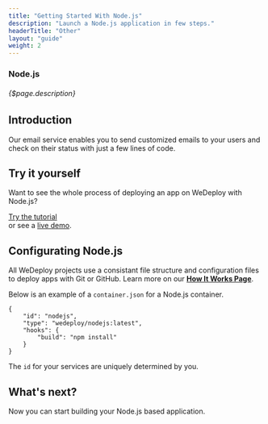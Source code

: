 ```yaml
---
title: "Getting Started With Node.js"
description: "Launch a Node.js application in few steps."
headerTitle: "Other"
layout: "guide"
weight: 2
---
```


### Node.js

###### {$page.description}

<article id="1">

## Introduction

Our email service enables you to send customized emails to your users and check on their status with just a few lines of code.

</article>

<article id="2">

## Try it yourself

Want to see the whole process of deploying an app on WeDeploy with Node.js?

<div class="guide-btn-cta">
	<a class="btn btn-accent btn-sm" href="/tutorials/nodejs" target="_blank" data-senna-off>
		<span class="icon-16-external"></span>Try the tutorial
	</a>
</div>

<div class="guide-aux-cta">
	or see a <a href="http://boilerplate-nodejs.wedeploy.io" target="_blank" data-senna-off>live demo</a>.
</div>

</article>

<article id="3">

## Configurating Node.js

<aside>
All WeDeploy projects use a consistant file structure and configuration files to deploy apps with Git or GitHub. Learn more on our <strong><a href="/docs/intro/how-it-works.html">How It Works Page</a></strong>.
</aside>

Below is an example of a `container.json` for a Node.js container.

```application/json
{
	"id": "nodejs",
	"type": "wedeploy/nodejs:latest",
	"hooks": {
		"build": "npm install"
	}
}
```

The `id` for your services are uniquely determined by you.

</article>

## What's next?

Now you can start building your Node.js based application.
